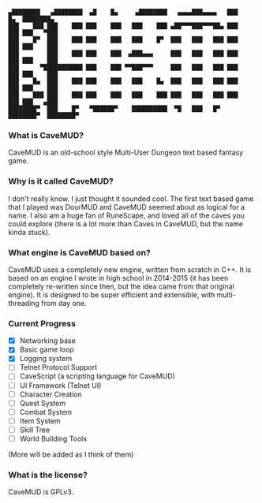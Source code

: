 ```text
▄████████   ▄████████  ▄█    █▄     ▄████████   ▄▄▄▄███▄▄▄▄   ███    █▄  ████████▄  
███    ███ ███    ███ ███    ███   ███    ███ ▄██▀▀▀███▀▀▀██▄ ███    ███ ███   ▀███ 
███    █▀  ███    ███ ███    ███   ███    █▀  ███   ███   ███ ███    ███ ███    ███ 
███        ███    ███ ███    ███  ▄███▄▄▄     ███   ███   ███ ███    ███ ███    ███ 
███      ▀███████████ ███    ███ ▀▀███▀▀▀     ███   ███   ███ ███    ███ ███    ███ 
███    █▄  ███    ███ ███    ███   ███    █▄  ███   ███   ███ ███    ███ ███    ███ 
███    ███ ███    ███ ███    ███   ███    ███ ███   ███   ███ ███    ███ ███   ▄███ 
████████▀  ███    █▀   ▀██████▀    ██████████  ▀█   ███   █▀  ████████▀  ████████▀ 
```

### What is CaveMUD?
CaveMUD is an old-school style Multi-User Dungeon text based fantasy game.

### Why is it called CaveMUD?
I don't really know. I just thought it sounded cool. The first text based game
that I played was DoorMUD and CaveMUD seemed about as logical for a name. I also
am a huge fan of RuneScape, and loved all of the caves you could explore (there
is a lot more than Caves in CaveMUD, but the name kinda stuck).

### What engine is CaveMUD based on?
CaveMUD uses a completely new engine, written from scratch in C++. It is based on an engine I wrote in high school in 2014-2015 (it has been completely re-written since then, but the idea came from that original engine).
It is designed to be super efficient and extensible, with multi-threading from day one.

### Current Progress
- [X] Networking base
- [X] Basic game loop
- [X] Logging system
- [ ] Telnet Protocol Support
- [ ] CaveScript (a scripting language for CaveMUD)
- [ ] UI Framework (Telnet UI)
- [ ] Character Creation
- [ ] Quest System
- [ ] Combat System
- [ ] Item System
- [ ] Skill Tree
- [ ] World Building Tools

(More will be added as I think of them)

### What is the license?
CaveMUD is GPLv3.
